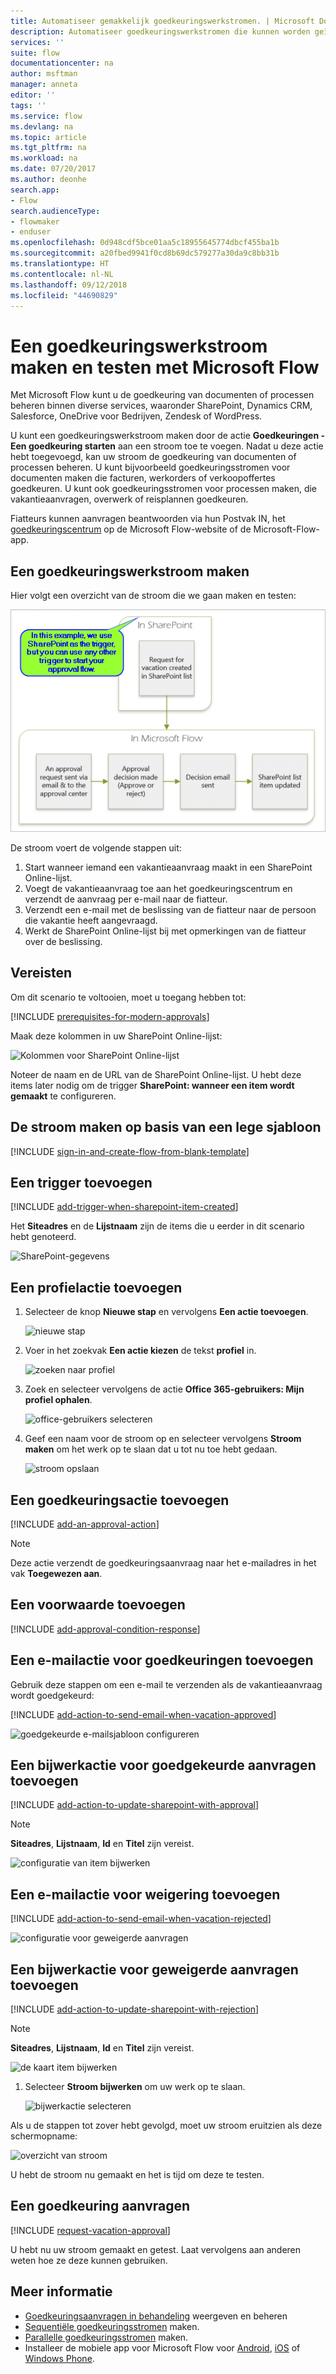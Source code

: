 ```yaml
---
title: Automatiseer gemakkelijk goedkeuringswerkstromen. | Microsoft Docs
description: Automatiseer goedkeuringswerkstromen die kunnen worden geïntegreerd met SharePoint, Dynamics CRM, Salesforce, OneDrive voor Bedrijven, Zendesk of WordPress.
services: ''
suite: flow
documentationcenter: na
author: msftman
manager: anneta
editor: ''
tags: ''
ms.service: flow
ms.devlang: na
ms.topic: article
ms.tgt_pltfrm: na
ms.workload: na
ms.date: 07/20/2017
ms.author: deonhe
search.app:
- Flow
search.audienceType:
- flowmaker
- enduser
ms.openlocfilehash: 0d948cdf5bce01aa5c18955645774dbcf455ba1b
ms.sourcegitcommit: a20fbed9941f0cd8b69dc579277a30da9c8bb31b
ms.translationtype: HT
ms.contentlocale: nl-NL
ms.lasthandoff: 09/12/2018
ms.locfileid: "44690829"
---
```

# <a name="create-and-test-an-approval-workflow-with-microsoft-flow"></a>Een goedkeuringswerkstroom maken en testen met Microsoft Flow

Met Microsoft Flow kunt u de goedkeuring van documenten of processen beheren binnen diverse services, waaronder SharePoint, Dynamics CRM, Salesforce, OneDrive voor Bedrijven, Zendesk of WordPress.

U kunt een goedkeuringswerkstroom maken door de actie **Goedkeuringen - Een goedkeuring starten** aan een stroom toe te voegen. Nadat u deze actie hebt toegevoegd, kan uw stroom de goedkeuring van documenten of processen beheren. U kunt bijvoorbeeld goedkeuringsstromen voor documenten maken die facturen, werkorders of verkoopoffertes goedkeuren. U kunt ook goedkeuringsstromen voor processen maken, die vakantieaanvragen, overwerk of reisplannen goedkeuren.

Fiatteurs kunnen aanvragen beantwoorden via hun Postvak IN, het [goedkeuringscentrum](https://flow.microsoft.com/manage/approvals/received/) op de Microsoft Flow-website of de Microsoft-Flow-app.

## <a name="create-an-approval-flow"></a>Een goedkeuringswerkstroom maken
Hier volgt een overzicht van de stroom die we gaan maken en testen:

   ![overzicht van stroom](./media/modern-approvals/create-flow-overview.png)

De stroom voert de volgende stappen uit:

1. Start wanneer iemand een vakantieaanvraag maakt in een SharePoint Online-lijst.
2. Voegt de vakantieaanvraag toe aan het goedkeuringscentrum en verzendt de aanvraag per e-mail naar de fiatteur.
3. Verzendt een e-mail met de beslissing van de fiatteur naar de persoon die vakantie heeft aangevraagd.
4. Werkt de SharePoint Online-lijst bij met opmerkingen van de fiatteur over de beslissing.

## <a name="prerequisites"></a>Vereisten
Om dit scenario te voltooien, moet u toegang hebben tot:

[!INCLUDE [prerequisites-for-modern-approvals](includes/prerequisites-for-modern-approvals.md)]

Maak deze kolommen in uw SharePoint Online-lijst:

   ![Kolommen voor SharePoint Online-lijst](./media/modern-approvals/sharepoint-list-fields.png)

Noteer de naam en de URL van de SharePoint Online-lijst. U hebt deze items later nodig om de trigger **SharePoint: wanneer een item wordt gemaakt** te configureren.

## <a name="create-your-flow-from-the-blank-template"></a>De stroom maken op basis van een lege sjabloon
[!INCLUDE [sign-in-and-create-flow-from-blank-template](includes/sign-in-and-create-flow-from-blank-template.md)]

## <a name="add-a-trigger"></a>Een trigger toevoegen

[!INCLUDE [add-trigger-when-sharepoint-item-created](includes/add-trigger-when-sharepoint-item-created.md)]

Het **Siteadres** en de **Lijstnaam** zijn de items die u eerder in dit scenario hebt genoteerd.

![SharePoint-gegevens](./media/modern-approvals/select-sharepoint-site-info.png)

## <a name="add-a-profile-action"></a>Een profielactie toevoegen

1. Selecteer de knop **Nieuwe stap** en vervolgens **Een actie toevoegen**.
   
    ![nieuwe stap](./media/modern-approvals/select-sharepoint-add-action.png)
2. Voer in het zoekvak **Een actie kiezen** de tekst **profiel** in.
   
    ![zoeken naar profiel](./media/modern-approvals/search-for-profile.png)
3. Zoek en selecteer vervolgens de actie **Office 365-gebruikers: Mijn profiel ophalen**.
   
    ![office-gebruikers selecteren](./media/modern-approvals/select-my-profile.png)
4. Geef een naam voor de stroom op en selecteer vervolgens **Stroom maken** om het werk op te slaan dat u tot nu toe hebt gedaan.
   
    ![stroom opslaan](./media/modern-approvals/save.png)

## <a name="add-an-approval-action"></a>Een goedkeuringsactie toevoegen

[!INCLUDE [add-an-approval-action](includes/add-an-approval-action.md)]

> [!NOTE]
> Deze actie verzendt de goedkeuringsaanvraag naar het e-mailadres in het vak **Toegewezen aan**.
>
>

## <a name="add-a-condition"></a>Een voorwaarde toevoegen

[!INCLUDE [add-approval-condition-response](includes/add-approval-condition-response.md)]

## <a name="add-an-email-action-for-approvals"></a>Een e-mailactie voor goedkeuringen toevoegen

Gebruik deze stappen om een e-mail te verzenden als de vakantieaanvraag wordt goedgekeurd:

[!INCLUDE [add-action-to-send-email-when-vacation-approved](includes/add-action-to-send-email-when-vacation-approved.md)]

   ![goedgekeurde e-mailsjabloon configureren](./media/sequential-modern-approvals/yes-email-config.png)

## <a name="add-an-update-action-for-approved-requests"></a>Een bijwerkactie voor goedgekeurde aanvragen toevoegen

[!INCLUDE [add-action-to-update-sharepoint-with-approval](includes/add-action-to-update-sharepoint-with-approval.md)]

> [!NOTE]
> **Siteadres**, **Lijstnaam**, **Id** en **Titel** zijn vereist.
>
>

![configuratie van item bijwerken](./media/modern-approvals/configure-update-item.png)

## <a name="add-an-email-action-for-rejections"></a>Een e-mailactie voor weigering toevoegen

[!INCLUDE [add-action-to-send-email-when-vacation-rejected](includes/add-action-to-send-email-when-vacation-rejected.md)]

![configuratie voor geweigerde aanvragen](./media/modern-approvals/configure-rejected-email.png)

## <a name="add-update-action-for-rejected-requests"></a>Een bijwerkactie voor geweigerde aanvragen toevoegen

[!INCLUDE [add-action-to-update-sharepoint-with-rejection](includes/add-action-to-update-sharepoint-with-rejection.md)]

   > [!NOTE]
   > **Siteadres**, **Lijstnaam**, **Id** en **Titel** zijn vereist.
   >
   >

![de kaart item bijwerken](./media/modern-approvals/configure-update-item-no.png)

1. Selecteer **Stroom bijwerken** om uw werk op te slaan.
   
    ![bijwerkactie selecteren](./media/modern-approvals/update.png)

Als u de stappen tot zover hebt gevolgd, moet uw stroom eruitzien als deze schermopname:

![overzicht van stroom](./media/modern-approvals/completed-flow.png)

U hebt de stroom nu gemaakt en het is tijd om deze te testen.

## <a name="request-an-approval"></a>Een goedkeuring aanvragen

[!INCLUDE [request-vacation-approval](includes/request-vacation-approval.md)]

U hebt nu uw stroom gemaakt en getest. Laat vervolgens aan anderen weten hoe ze deze kunnen gebruiken.

## <a name="learn-more"></a>Meer informatie

* [Goedkeuringsaanvragen in behandeling](approve-reject-requests.md) weergeven en beheren
* [Sequentiële goedkeuringsstromen](sequential-modern-approvals.md) maken.
* [Parallelle goedkeuringsstromen](parallel-modern-approvals.md) maken.
* Installeer de mobiele app voor Microsoft Flow voor [Android](https://aka.ms/flowmobiledocsandroid), [iOS](https://aka.ms/flowmobiledocsios) of [Windows Phone](https://aka.ms/flowmobilewindows).
